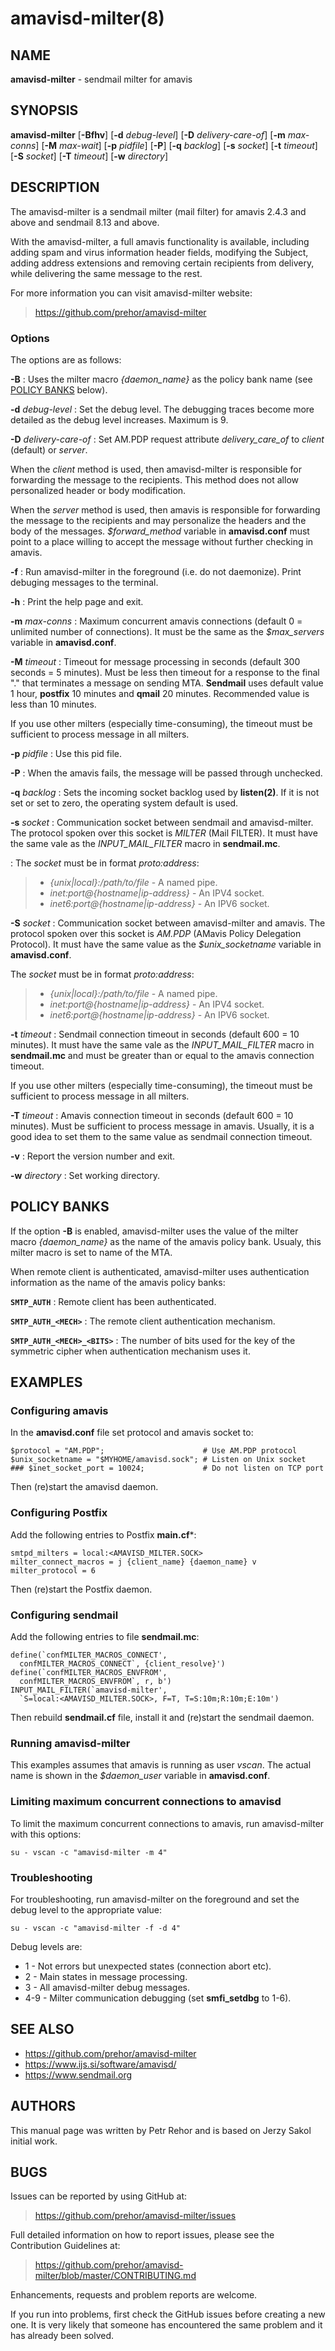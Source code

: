 # amavisd-milter(8)

## NAME

**amavisd-milter** - sendmail milter for amavis

## SYNOPSIS

**amavisd-milter**
  [**-Bfhv**]
  [**-d**&nbsp;*debug-level*]
  [**-D**&nbsp;*delivery-care-of*]
  [**-m**&nbsp;*max-conns*]
  [**-M**&nbsp;*max-wait*]
  [**-p**&nbsp;*pidfile*]
  [**-P**]
  [**-q**&nbsp;*backlog*]
  [**-s**&nbsp;*socket*]
  [**-t**&nbsp;*timeout*]
  [**-S**&nbsp;*socket*]
  [**-T**&nbsp;*timeout*]
  [**-w**&nbsp;*directory*]

## DESCRIPTION

The amavisd-milter is a sendmail milter (mail filter) for amavis 2.4.3
and above and sendmail 8.13 and above.

With the amavisd-milter, a full amavis functionality is available,
including adding spam and virus information header fields, modifying
the Subject, adding address extensions and removing certain recipients
from delivery, while delivering the same message to the rest.

For more information you can visit amavisd-milter website:

> https://github.com/prehor/amavisd-milter

### Options

The options are as follows:

**-B**
: Uses the milter macro *{daemon_name}* as the policy bank name
  (see [POLICY BANKS](#policy-banks) below).

**-d** *debug-level*
: Set the debug level. The debugging traces become more detailed as the debug
  level increases. Maximum is 9.

**-D** *delivery-care-of*
: Set AM.PDP request attribute *delivery_care_of* to *client* (default) or
  *server*.

  When the *client* method is used, then amavisd-milter is responsible for
  forwarding the message to the recipients. This method does not allow
  personalized header or body modification.

  When the *server* method is used, then amavis is responsible for forwarding
  the message to the recipients and may personalize the headers and the body
  of the messages. *$forward_method* variable in **amavisd.conf** must point to
  a place willing to accept the message without further checking in amavis.

**-f**
: Run amavisd-milter in the foreground (i.e. do not daemonize).
  Print debuging messages to the terminal.

**-h**
: Print the help page and exit.

**-m** *max-conns*
: Maximum concurrent amavis connections (default 0 = unlimited number of
  connections). It must be the same as the *$max_servers* variable in
  **amavisd.conf**.

**-M** *timeout*
: Timeout for message processing in seconds (default 300 seconds = 5 minutes).
  Must be less then timeout for a response to the final "." that terminates a
  message on sending MTA. **Sendmail** uses default value 1 hour, **postfix**
  10 minutes and **qmail** 20 minutes. Recommended value is less than 10 minutes.

  If you use other milters (especially time-consuming), the timeout
  must be sufficient to process message in all milters.

**-p** *pidfile*
: Use this pid file.

**-P**
: When the amavis fails, the message will be passed through unchecked.

**-q** *backlog*
: Sets the incoming socket backlog used by **listen(2)**. If it is not set or
  set to zero, the operating system default is used.

**-s** *socket*
: Communication socket between sendmail and amavisd-milter. The protocol spoken
  over this socket is *MILTER* (Mail FILTER). It must have the same vale as the
  *INPUT_MAIL_FILTER* macro in **sendmail.mc**.

: The *socket* must be in format *proto:address*:

>  * *{unix|local}:/path/to/file* - A named pipe.
>  * *inet:port@{hostname|ip-address}* - An IPV4 socket.
>  * *inet6:port@{hostname|ip-address}* - An IPV6 socket.

**-S** *socket*
: Communication socket between amavisd-milter and amavis. The protocol spoken
  over this socket is *AM.PDP* (AMavis Policy Delegation Protocol). It must have
  the same value as the *$unix_socketname* variable in **amavisd.conf**.

  The *socket* must be in format *proto:address*:

>  * *{unix|local}:/path/to/file* - A named pipe.
>  * *inet:port@{hostname|ip-address}* - An IPV4 socket.
>  * *inet6:port@{hostname|ip-address}* - An IPV6 socket.

**-t** *timeout*
: Sendmail connection timeout in seconds (default 600 = 10 minutes).
  It must have the same vale as the *INPUT_MAIL_FILTER* macro in
  **sendmail.mc** and must be greater than or equal to the amavis connection
  timeout.

  If you use other milters (especially time-consuming), the timeout
  must be sufficient to process message in all milters.

**-T** *timeout*
: Amavis connection timeout in seconds (default 600 = 10 minutes).
  Must be sufficient to process message in amavis. Usually, it is a good idea
  to set them to the same value as sendmail connection timeout.

**-v**
: Report the version number and exit.

**-w** *directory*
: Set working directory.

## POLICY BANKS

If the option **-B** is enabled, amavisd-milter uses the value of the milter
macro *{daemon_name}* as the name of the amavis policy bank. Usualy, this milter
macro is set to name of the MTA.

When remote client is authenticated, amavisd-milter uses authentication
information as the name of the amavis policy banks:

**`SMTP_AUTH`**
: Remote client has been authenticated.

**`SMTP_AUTH_<MECH>`**
: The remote client authentication mechanism.

**`SMTP_AUTH_<MECH>_<BITS>`**
: The number of bits used for the key of the symmetric cipher when
  authentication mechanism uses it.

## EXAMPLES

### Configuring amavis

In the **amavisd.conf** file set protocol and amavis socket to:

    $protocol = "AM.PDP";                      # Use AM.PDP protocol
    $unix_socketname = "$MYHOME/amavisd.sock"; # Listen on Unix socket
    ### $inet_socket_port = 10024;             # Do not listen on TCP port

Then (re)start the amavisd daemon.

### Configuring Postfix

Add the following entries to Postfix **main.cf***:

    smtpd_milters = local:<AMAVISD_MILTER.SOCK>
    milter_connect_macros = j {client_name} {daemon_name} v
    milter_protocol = 6

Then (re)start the Postfix daemon.

### Configuring sendmail

Add the following entries to file **sendmail.mc**:

    define(`confMILTER_MACROS_CONNECT',
      confMILTER_MACROS_CONNECT`, {client_resolve}')
    define(`confMILTER_MACROS_ENVFROM',
      confMILTER_MACROS_ENVFROM`, r, b')
    INPUT_MAIL_FILTER(`amavisd-milter',
      `S=local:<AMAVISD_MILTER.SOCK>, F=T, T=S:10m;R:10m;E:10m')

Then rebuild **sendmail.cf** file, install it and (re)start the sendmail daemon.

### Running amavisd-milter

This examples assumes that amavis is running as user *vscan*.
The actual name is shown in the *$daemon_user* variable in **amavisd.conf**.

### Limiting maximum concurrent connections to amavisd

To limit the maximum concurrent connections to amavis, run amavisd-milter with
this options:

    su - vscan -c "amavisd-milter -m 4"

### Troubleshooting

For troubleshooting, run amavisd-milter on the foreground and set the debug
level to the appropriate value:

    su - vscan -c "amavisd-milter -f -d 4"

Debug levels are:

* 1 - Not errors but unexpected states (connection abort etc).
* 2 - Main states in message processing.
* 3 - All amavisd-milter debug messages.
* 4-9 - Milter communication debugging (set **smfi_setdbg** to 1-6).

## SEE ALSO

* https://github.com/prehor/amavisd-milter
* https://www.ijs.si/software/amavisd/
* https://www.sendmail.org

## AUTHORS

This manual page was written by Petr Rehor and is based on Jerzy Sakol
initial work.

## BUGS

Issues can be reported by using GitHub at:

> https://github.com/prehor/amavisd-milter/issues

Full detailed information on how to report issues, please see the Contribution
Guidelines at:

> https://github.com/prehor/amavisd-milter/blob/master/CONTRIBUTING.md

Enhancements, requests and problem reports are welcome.

If you run into problems, first check the GitHub issues before creating a new
one. It is very likely that someone has encountered the same problem and it has
already been solved.
